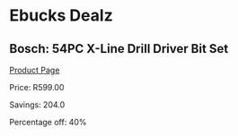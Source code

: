 
# Ebucks Dealz
## Bosch: 54PC X-Line Drill Driver Bit Set
[Product Page](https://www.ebucks.com/web/shop/productSelected.do?prodId=1045020588&catId=1158501102)

Price: R599.00

Savings: 204.0

Percentage off: 40%
	